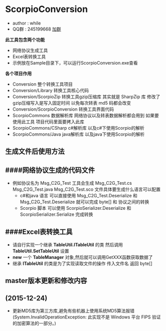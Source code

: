 # ScorpioConversion #
* author : while
* QQ群 : 245199668 [加群](http://shang.qq.com/wpa/qunwpa?idkey=8ef904955c52f7b3764403ab81602b9c08b856f040d284f7e2c1d05ed3428de8)

**此工具包含两个功能**
* 网络协议生成工具
* Excel表转换工具
* 示例放在Sample目录下，可以运行ScorpioConversion.exe查看

**各个项目作用**
* Conversion 整个转换工具项目 
* Conversion/Library 转换工具核心代码
* Conversion/ScorpioZip 转换工具gzip压缩库 其实就是 SharpZip 库  修改了gzip压缩写入是写入固定时间 以免每次转表 md5 码都会改变
* Conversion/ScorpioConversion 转换工具界面代码
* ScorpioCommons 数据解析库 网络协议以及转表数据解析都会用到 如果要使用此工具 项目代码里面要拷入此库
* ScorpioCommons/CSharp c#解析库 以及c#下使用Scorpio的解析
* ScorpioCommons/Java java解析库 以及java下使用Scorpio的解析


## 生成文件后使用方法

####网络协议生成的代码文件 
-----------
* 例如协议名为 Msg_C2G_Test 工具会生成 Msg_C2G_Test.cs Msg_C2G_Test.java Msg_C2G_Test.sco 文件具体要生成什么语言可以配置
	* c#和java 语言 可以直接使用 Msg_C2G_Test.Deserialize 和 Msg_C2G_Test.Deserialize 就可以完成 byte[] 和 协议之间的转换
	* Scorpio 脚本 可以使用 ScorpioSerializer.Deserialize 和 ScorpioSerializer.Serialize 完成转换

####Excel表转换工具
-----------
* 请自行实现一个继承 **TableUtil.ITableUtil** 的类 然后调用 **TableUtil.SetTableUtil** 设置
* **new** 一个 **TableManager** 对象,然后就可以调用GetXXX函数获取数据了
* 继承 **ITableUtil** 的类是为了实现读取文件的操作 传入文件名 返回 byte[]

## master版本更新和修改内容 ##
(2015-12-24)
-----------
* 更新MD5库为第三方库,避免有些机器上使用系统MD5算法报错(System.InvalidOperationException: 此实现不是 Windows 平台 FIPS 验证的加密算法的一部分。)